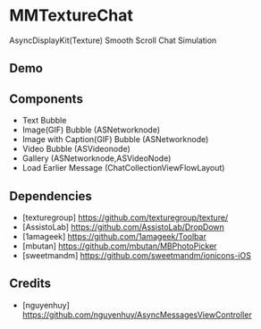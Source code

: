 # MMTextureChat
AsyncDisplayKit(Texture) Smooth Scroll Chat Simulation

## Demo


## Components 
* Text Bubble
* Image(GIF) Bubble (ASNetworknode)
* Image with Caption(GIF) Bubble (ASNetworknode)
* Video Bubble (ASVideonode)
* Gallery (ASNetworknode,ASVideoNode)
* Load Earlier Message (ChatCollectionViewFlowLayout)

## Dependencies
* [texturegroup] https://github.com/texturegroup/texture/
* [AssistoLab] https://github.com/AssistoLab/DropDown
* [1amageek] https://github.com/1amageek/Toolbar
* [mbutan] https://github.com/mbutan/MBPhotoPicker
* [sweetmandm] https://github.com/sweetmandm/ionicons-iOS

## Credits
* [nguyenhuy] https://github.com/nguyenhuy/AsyncMessagesViewController


